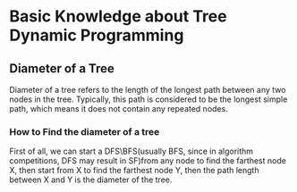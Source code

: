 # Basic Knowledge about Tree Dynamic Programming

## Diameter of a Tree
Diameter of a tree refers to the length of the longest path between any two nodes in the tree. Typically, this path is considered to be the longest simple path, which means it does not contain any repeated nodes.

### How to Find the diameter of a tree
First of all, we can start a DFS\BFS(usually BFS, since in algorithm competitions, DFS may result in SF)from any node to find the farthest node X, then start from X to find the farthest node Y, then the path length between X and Y is the diameter of the tree.